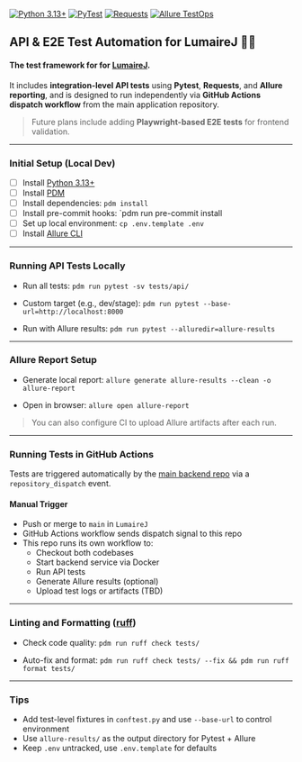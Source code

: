 [![Python 3.13+](https://img.shields.io/badge/Python-3.13+-black.svg)](https://www.python.org/)
[![PyTest](https://img.shields.io/badge/PyTest-blue?logo=pytest)](https://pytest.org/)
[![Requests](https://img.shields.io/badge/Requests-grey?logo=python)](https://requests.readthedocs.io/)
[![Allure TestOps](https://img.shields.io/badge/Allure-blueviolet?logo=allure)](https://docs.qameta.io/allure-testops/)

## API & E2E Test Automation for LumaireJ 🖤✨

#### The test framework for for [LumaireJ](https://github.com/darliaro/LumaireJ).

It includes **integration-level API tests** using **Pytest**, **Requests**, and **Allure reporting**,
and is designed to run independently via **GitHub Actions dispatch workflow** from the main application repository.

> Future plans include adding **Playwright-based E2E tests** for frontend validation.

---

### Initial Setup (Local Dev)

- [ ] Install [Python 3.13+](https://www.python.org/downloads/)
- [ ] Install [PDM](https://pdm-project.org/latest/#recommended-installation-method)
- [ ] Install dependencies:
      `pdm install`
- [ ] Install pre-commit hooks:
      `pdm run pre-commit install
- [ ] Set up local environment:
      `cp .env.template .env`
- [ ] Install [Allure CLI](https://docs.qameta.io/allure/#_installing_a_commandline)

---

### Running API Tests Locally

- Run all tests:
  `pdm run pytest -sv tests/api/`

- Custom target (e.g., dev/stage):
  `pdm run pytest --base-url=http://localhost:8000`

- Run with Allure results:
  `pdm run pytest --alluredir=allure-results`

---

### Allure Report Setup

- Generate local report:
  `allure generate allure-results --clean -o allure-report`

- Open in browser:
  `allure open allure-report`

> You can also configure CI to upload Allure artifacts after each run.

---

### Running Tests in GitHub Actions

Tests are triggered automatically by the [main backend repo](https://github.com/darliaro/LumaireJ) via a `repository_dispatch` event.

#### Manual Trigger
- Push or merge to `main` in `LumaireJ`
- GitHub Actions workflow sends dispatch signal to this repo
- This repo runs its own workflow to:
  - Checkout both codebases
  - Start backend service via Docker
  - Run API tests
  - Generate Allure results (optional)
  - Upload test logs or artifacts (TBD)

---

### Linting and Formatting ([ruff](https://github.com/astral-sh/ruff))

- Check code quality:
  `pdm run ruff check tests/`

- Auto-fix and format:
  `pdm run ruff check tests/ --fix && pdm run ruff format tests/`

---

### Tips

- Add test-level fixtures in `conftest.py` and use `--base-url` to control environment
- Use `allure-results/` as the output directory for Pytest + Allure
- Keep `.env` untracked, use `.env.template` for defaults
